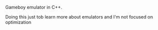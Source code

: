   Gameboy emulator in C++.

  Doing this just tob learn more about emulators and I'm not focused on optimization
